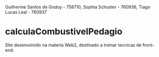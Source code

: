 Guilherme Santos de Godoy - 758710,
Sophia Schuster - 760936,
Tiago Lucas Leal - 760937

# calculaCombustivelPedagio
Site desenvolvido na materia Web2, destinado a treinar tecnicas de front-end.
